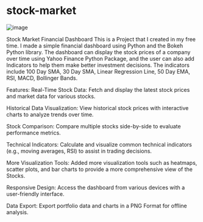 # stock-market

![image](https://github.com/user-attachments/assets/a052c937-14d2-4426-9c4f-bc409f6dd2e1)

Stock Market Financial Dashboard
This is a Project that I created in my free time. I made a simple financial dashboard using Python and the Bokeh Python library. The dashboard can display the stock prices of a company over time using Yahoo Finance Python Package, and the user can also add Indicators to help them make better investment decisions. The indicators include 100 Day SMA, 30 Day SMA, Linear Regression Line, 50 Day EMA, RSI, MACD, Bollinger Bands.

Features:
Real-Time Stock Data: Fetch and display the latest stock prices and market data for various stocks.

Historical Data Visualization: View historical stock prices with interactive charts to analyze trends over time.

Stock Comparison: Compare multiple stocks side-by-side to evaluate performance metrics.

Technical Indicators: Calculate and visualize common technical indicators (e.g., moving averages, RSI) to assist in trading decisions.

More Visualization Tools: Added more visualization tools such as heatmaps, scatter plots, and bar charts to provide a more comprehensive view of the Stocks.

Responsive Design: Access the dashboard from various devices with a user-friendly interface.

Data Export: Export portfolio data and charts in a PNG Format for offline analysis.

